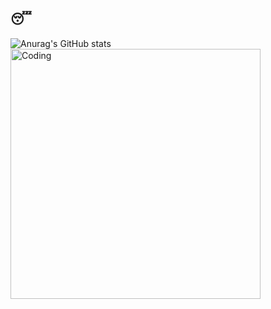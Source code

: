 ## :sleeping:
![Anurag's GitHub stats](https://github-readme-stats.vercel.app/api?username=xDqPog&theme=apprentice&show_icons=true)
<img align="left" alt="Coding" width="400" src="https://media0.giphy.com/media/v1.Y2lkPTc5MGI3NjExbXM1MW1pMDczYWZnbGYwengyZXVlYXdsb2VqbjJsaDkyZmF5em9ibCZlcD12MV9pbnRlcm5hbF9naWZfYnlfaWQmY3Q9Zw/CAYVZA5NRb529kKQUc/giphy.webp">
